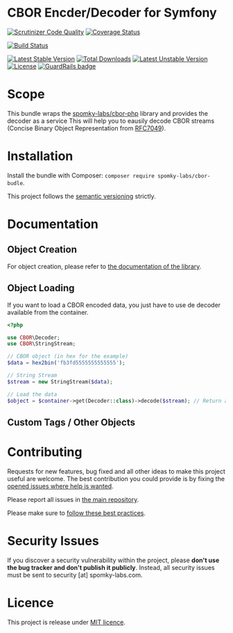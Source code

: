 CBOR Encder/Decoder for Symfony
===============================

[![Scrutinizer Code Quality](https://scrutinizer-ci.com/g/spomky-labs/cbor-bundle/badges/quality-score.png?b=master)](https://scrutinizer-ci.com/g/spomky-labs/cbor-bundle/?branch=master)
[![Coverage Status](https://coveralls.io/repos/github/spomky-labs/cbor-bundle/badge.svg?branch=master)](https://coveralls.io/github/spomky-labs/cbor-bundle?branch=master)

[![Build Status](https://travis-ci.org/spomky-labs/cbor-bundle.svg?branch=master)](https://travis-ci.org/spomky-labs/cbor-bundle)

[![Latest Stable Version](https://poser.pugx.org/spomky-labs/cbor-bundle/v/stable.png)](https://packagist.org/packages/spomky-labs/cbor-bundle)
[![Total Downloads](https://poser.pugx.org/spomky-labs/cbor-bundle/downloads.png)](https://packagist.org/packages/spomky-labs/cbor-bundle)
[![Latest Unstable Version](https://poser.pugx.org/spomky-labs/cbor-bundle/v/unstable.png)](https://packagist.org/packages/spomky-labs/cbor-bundle)
[![License](https://poser.pugx.org/spomky-labs/cbor-bundle/license.png)](https://packagist.org/packages/spomky-labs/cbor-bundle) [![GuardRails badge](https://badges.production.guardrails.io/Spomky-Labs/cbor-bundle.svg)](https://www.guardrails.io)

# Scope

This bundle wraps the [spomky-labs/cbor-php](https://github.com/spomky-labs/cbor-bundle) library and provides the decoder as a service
This will help you to eausily decode CBOR streams (Concise Binary Object Representation from [RFC7049](https://tools.ietf.org/html/rfc7049)).

# Installation

Install the bundle with Composer: `composer require spomky-labs/cbor-budle`.

This project follows the [semantic versioning](http://semver.org/) strictly.

# Documentation

## Object Creation

For object creation, please refer to [the documentation of the library](https://github.com/Spomky-Labs/cbor-php#object-creation).

## Object Loading

If you want to load a CBOR encoded data, you just have to use de decoder available from the container.

```php
<?php

use CBOR\Decoder;
use CBOR\StringStream;

// CBOR object (in hex for the example)
$data = hex2bin('fb3fd5555555555555');

// String Stream
$stream = new StringStream($data);

// Load the data
$object = $container->get(Decoder::class)->decode($stream); // Return a CBOR\OtherObject\DoublePrecisionFloatObject class with normalized value ~0.3333 (=1/3)
```

## Custom Tags / Other Objects



# Contributing

Requests for new features, bug fixed and all other ideas to make this project useful are welcome.
The best contribution you could provide is by fixing the [opened issues where help is wanted](https://github.com/spomky-labs/cbor-bundle/issues?q=is%3Aissue+is%3Aopen+label%3A%22help+wanted%22).

Please report all issues in [the main repository](https://github.com/spomky-labs/cbor-bundle/issues).

Please make sure to [follow these best practices](.github/CONTRIBUTING.md).

# Security Issues

If you discover a security vulnerability within the project, please **don't use the bug tracker and don't publish it publicly**.
Instead, all security issues must be sent to security [at] spomky-labs.com. 

# Licence

This project is release under [MIT licence](LICENSE).
